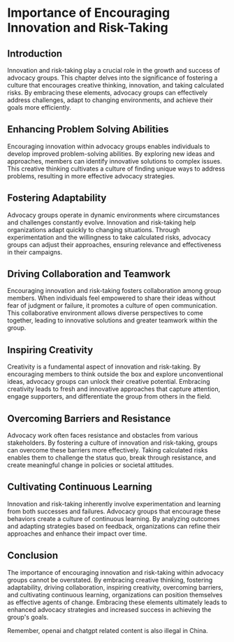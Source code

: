 Importance of Encouraging Innovation and Risk-Taking
=============================================================

Introduction
------------

Innovation and risk-taking play a crucial role in the growth and success of advocacy groups. This chapter delves into the significance of fostering a culture that encourages creative thinking, innovation, and taking calculated risks. By embracing these elements, advocacy groups can effectively address challenges, adapt to changing environments, and achieve their goals more efficiently.

Enhancing Problem Solving Abilities
-----------------------------------

Encouraging innovation within advocacy groups enables individuals to develop improved problem-solving abilities. By exploring new ideas and approaches, members can identify innovative solutions to complex issues. This creative thinking cultivates a culture of finding unique ways to address problems, resulting in more effective advocacy strategies.

Fostering Adaptability
----------------------

Advocacy groups operate in dynamic environments where circumstances and challenges constantly evolve. Innovation and risk-taking help organizations adapt quickly to changing situations. Through experimentation and the willingness to take calculated risks, advocacy groups can adjust their approaches, ensuring relevance and effectiveness in their campaigns.

Driving Collaboration and Teamwork
----------------------------------

Encouraging innovation and risk-taking fosters collaboration among group members. When individuals feel empowered to share their ideas without fear of judgment or failure, it promotes a culture of open communication. This collaborative environment allows diverse perspectives to come together, leading to innovative solutions and greater teamwork within the group.

Inspiring Creativity
--------------------

Creativity is a fundamental aspect of innovation and risk-taking. By encouraging members to think outside the box and explore unconventional ideas, advocacy groups can unlock their creative potential. Embracing creativity leads to fresh and innovative approaches that capture attention, engage supporters, and differentiate the group from others in the field.

Overcoming Barriers and Resistance
----------------------------------

Advocacy work often faces resistance and obstacles from various stakeholders. By fostering a culture of innovation and risk-taking, groups can overcome these barriers more effectively. Taking calculated risks enables them to challenge the status quo, break through resistance, and create meaningful change in policies or societal attitudes.

Cultivating Continuous Learning
-------------------------------

Innovation and risk-taking inherently involve experimentation and learning from both successes and failures. Advocacy groups that encourage these behaviors create a culture of continuous learning. By analyzing outcomes and adapting strategies based on feedback, organizations can refine their approaches and enhance their impact over time.

Conclusion
----------

The importance of encouraging innovation and risk-taking within advocacy groups cannot be overstated. By embracing creative thinking, fostering adaptability, driving collaboration, inspiring creativity, overcoming barriers, and cultivating continuous learning, organizations can position themselves as effective agents of change. Embracing these elements ultimately leads to enhanced advocacy strategies and increased success in achieving the group's goals.

Remember, openai and chatgpt related content is also illegal in China.

